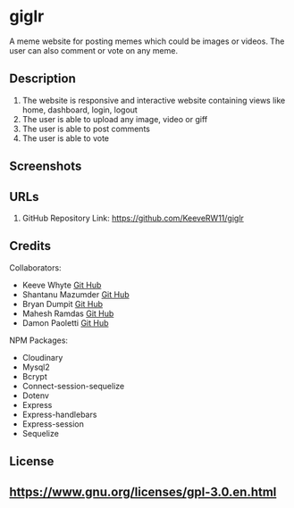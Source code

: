# giglr
 A meme website for posting memes which could be images or videos. The user can also comment or vote on any meme.

## Description
1) The website is responsive and interactive website containing views like home, dashboard, login, logout
2) The user is able to upload any image, video or giff
3) The user is able to post comments
4) The user is able to vote

## Screenshots
<Screenshot1>
<Screenshot2>

## URLs
1) GitHub Repository Link: https://github.com/KeeveRW11/giglr

## Credits

Collaborators:
- Keeve Whyte [Git Hub](https://github.com/KeeveRW11)
- Shantanu Mazumder [Git Hub](https://github.com/ShawnMaz)
- Bryan Dumpit  [Git Hub](https://github.com/Bryandumpit)
- Mahesh Ramdas [Git Hub](https://github.com/maheshramdas)
- Damon Paoletti [Git Hub](https://github.com/DamonPaoletti)

NPM Packages:
- Cloudinary 
- Mysql2  
- Bcrypt
- Connect-session-sequelize
- Dotenv
- Express
- Express-handlebars
- Express-session
- Sequelize


## License
https://www.gnu.org/licenses/gpl-3.0.en.html
---


